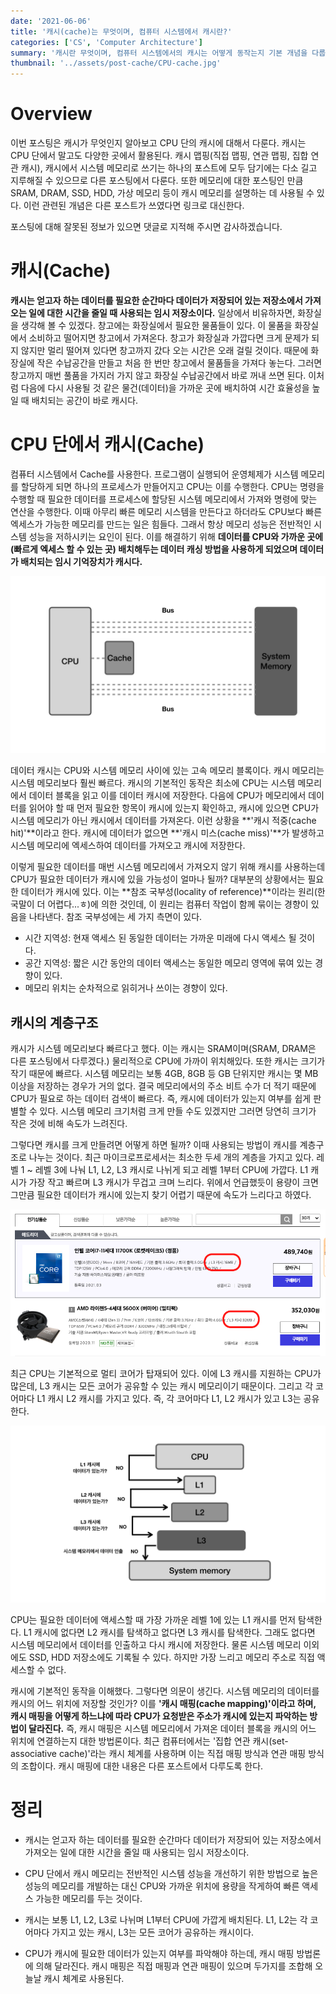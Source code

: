 ```yaml
---
date: '2021-06-06'
title: '캐시(cache)는 무엇이며, 컴퓨터 시스템에서 캐시란?'
categories: ['CS', 'Computer Architecture']
summary: '캐시란 무엇이며, 컴퓨터 시스템에서의 캐시는 어떻게 동작는지 기본 개념을 다룹니다.'
thumbnail: '../assets/post-cache/CPU-cache.jpg'
---
```

# Overview

이번 포스팅은 캐시가 무엇인지 알아보고 CPU 단의 캐시에 대해서 다룬다. 캐시는 CPU 단에서 말고도 다양한 곳에서 활용된다. 캐시 맵핑(직접 맵핑, 연관 맵핑, 집합 연관 캐시), 캐시에서 시스템 메모리로 쓰기는 하나의 포스트에 모두 담기에는 다소 길고 지루해질 수 있으므로 다른 포스팅에서 다룬다. 또한 메모리에 대한 포스팅인 만큼 SRAM, DRAM, SSD, HDD, 가상 메모리 등이 캐시 메모리를 설명하는 데 사용될 수 있다. 이런 관련된 개념은 다른 포스트가 쓰였다면 링크로 대신한다.

포스팅에 대해 잘못된 정보가 있으면 댓글로 지적해 주시면 감사하겠습니다.

# 캐시(Cache)

**캐시는 얻고자 하는 데이터를 필요한 순간마다 데이터가 저장되어 있는 저장소에서 가져오는 일에 대한 시간을 줄일 때 사용되는 임시 저장소이다.** 일상에서 비유하자면, 화장실을 생각해 볼 수 있겠다. 창고에는 화장실에서 필요한 물품들이 있다. 이 물품을 화장실에서 소비하고 떨어지면 창고에서 가져온다. 창고가 화장실과 가깝다면 크게 문제가 되지 않지만 멀리 떨어져 있다면 창고까지 갔다 오는 시간은 오래 걸릴 것이다. 때문에 화장실에 작은 수납공간을 만들고 처음 한 번만 창고에서 물품들을 가져다 놓는다. 그러면 창고까지 매번 풀품을 가지러 가지 않고 화장실 수납공간에서 바로 꺼내 쓰면 된다. 이처럼 다음에 다시 사용될 것 같은 물건(데이터)을 가까운 곳에 배치하여 시간 효율성을 높일 때 배치되는 공간이 바로 캐시다.

# CPU 단에서 캐시(Cache)

컴퓨터 시스템에서 Cache를 사용한다. 프로그램이 실행되어 운영체제가 시스템 메모리를 할당하게 되면 하나의 프로세스가 만들어지고 CPU는 이를 수행한다. CPU는 명령을 수행할 때 필요한 데이터를 프로세스에 할당된 시스템 메모리에서 가져와 명령에 맞는 연산을 수행한다. 이때 아무리 빠른 메모리 시스템을 만든다고 하더라도 CPU보다 빠른 엑세스가 가능한 메모리를 만드는 일은 힘들다. 그래서 항상 메모리 성능은 전반적인 시스템 성능을 저하시키는 요인이 된다. 이를 해결하기 위해 **데이터를 CPU와 가까운 곳에(빠르게 엑세스 할 수 있는 곳) 배치해두는 데이터 캐싱 방법을 사용하게 되었으며 데이터가 배치되는 임시 기억장치가 캐시다.**


![CPU-cache](../assets/post-cache/cache.jpg)


데이터 캐시는 CPU와 시스템 메모리 사이에 있는 고속 메모리 블록이다. 캐시 메모리는 시스템 메모리보다 훨씬 빠르다. 캐시의 기본적인 동작은 최소에 CPU는 시스템 메모리에서 데이터 블록을 읽고 이를 데이터 캐시에 저장한다. 다음에 CPU가 메모리에서 데이터를 읽어야 할 때 먼저 필요한 항목이 캐시에 있는지 확인하고, 캐시에 있으면 CPU가 시스템 메모리가 아닌 캐시에서 데이터를 가져온다. 이런 상황을 **'캐시 적중(cache hit)'**이라고 한다. 캐시에 데이터가 없으면 **'캐시 미스(cache miss)'**가 발생하고 시스템 메모리에 엑세스하여 데이터를 가져오고 캐시에 저장한다.

이렇게 필요한 데이터를 매번 시스템 메모리에서 가져오지 않기 위해 캐시를 사용하는데 CPU가 필요한 데이터가 캐시에 있을 가능성이 얼마나 될까? 대부분의 상황에서는 필요한 데이터가 캐시에 있다. 이는 **참조 국부성(locality of reference)**이라는 원리(한국말이 더 어렵다...ㅎ)에 의한 것인데, 이 원리는 컴퓨터 작업이 함께 묶이는 경향이 있음을 나타낸다. 참조 국부성에는 세 가지 측면이 있다.

- 시간 지역성: 현재 액세스 된 동일한 데이터는 가까운 미래에 다시 액세스 될 것이다.
- 공간 지역성: 짧은 시간 동안의 데이터 액세스는 동일한 메모리 영역에 묶여 있는 경향이 있다.
- 메모리 위치는 순차적으로 읽히거나 쓰이는 경향이 있다.

## 캐시의 계층구조

캐시가 시스템 메모리보다 빠르다고 했다. 이는 캐시는 SRAM이며(SRAM, DRAM은 다른 포스팅에서 다루겠다.) 물리적으로 CPU에 가까이 위치해있다. 또한 캐시는 크기가 작기 때문에 빠르다. 시스템 메모리는 보통 4GB, 8GB 등 GB 단위지만 캐시는 몇 MB 이상을 저장하는 경우가 거의 없다. 결국 메모리에서의 주소 비트 수가 더 적기 때문에 CPU가 필요로 하는 데이터 검색이 빠르다. 즉, 캐시에 데이터가 있는지 여부를 쉽게 판별할 수 있다. 시스템 메모리 크기처럼 크게 만들 수도 있겠지만 그러면 당연히 크기가 작은 것에 비해 속도가 느려진다.

그렇다면 캐시를 크게 만들려면 어떻게 하면 될까? 이때 사용되는 방법이 캐시를 계층구조로 나누는 것이다. 최근 마이크로프로세서는 최소한 두세 개의 계층을 가지고 있다. 레벨 1 ~ 레벨 3에 나눠 L1, L2, L3 캐시로 나뉘게 되고 레벨 1부터 CPU에 가깝다. L1 캐시가 가장 작고 빠르며 L3 캐시가 무겁고 크며 느리다. 위에서 언급했듯이 용량이 크면 그만큼 필요한 데이터가 캐시에 있는지 찾기 어렵기 때문에 속도가 느리다고 하였다.


![danawa](../assets/post-cache/danawa.jpg)


최근 CPU는 기본적으로 멀티 코어가 탑재되어 있다. 이에 L3 캐시를 지원하는 CPU가 많은데, L3 캐시는 모든 코어가 공유할 수 있는 캐시 메모리이기 때문이다. 그리고 각 코어마다 L1 캐시 L2 캐시를 가지고 있다. 즉, 각 코어마다 L1, L2 캐시가 있고 L3는 공유한다.


![CPU-cache](../assets/post-cache/CPU-cache.jpg)


CPU는 필요한 데이터에 액세스할 때 가장 가까운 레벨 1에 있는 L1 캐시를 먼저 탐색한다. L1 캐시에 없다면 L2 캐시를 탐색하고 없다면 L3 캐시를 탐색한다. 그래도 없다면 시스템 메모리에서 데이터를 인출하고 다시 캐시에 저장한다. 물론 시스템 메모리 이외에도 SSD, HDD 저장소에도 기록될 수 있다. 하지만 가장 느리고 메모리 주소로 직접 액세스할 수 없다.

캐시에 기본적인 동작을 이해했다. 그렇다면 의문이 생긴다. 시스템 메모리의 데이터를 캐시의 어느 위치에 저장할 것인가? 이를 **'캐시 매핑(cache mapping)'이라고 하며, 캐시 매핑을 어떻게 하느냐에 따라 CPU가 요청받은 주소가 캐시에 있는지 파악하는 방법이 달라진다.** 즉, 캐시 매핑은 시스템 메모리에서 가져온 데이터 블록을 캐시의 어느 위치에 연결하는지 대한 방법론이다. 최근 컴퓨터에서는 '집합 연관 캐시(set-associative cache)'라는 캐시 체계를 사용하며 이는 직접 매핑 방식과 연관 매핑 방식의 조합이다. 캐시 매핑에 대한 내용은 다른 포스트에서 다루도록 한다.

# 정리

- 캐시는 얻고자 하는 데이터를 필요한 순간마다 데이터가 저장되어 있는 저장소에서 가져오는 일에 대한 시간을 줄일 때 사용되는 임시 저장소이다.
- CPU 단에서 캐시 메모리는 전반적인 시스템 성능을 개선하기 위한 방법으로 높은 성능의 메모리를 개발하는 대신 CPU와 가까운 위치에 용량을 작게하여 빠른 액세스 가능한 메모리를 두는 것이다.
- 캐시는 보통 L1, L2, L3로 나뉘며 L1부터 CPU에 가깝게 배치된다. L1, L2는 각 코어마다 가지고 있는 캐시, L3는 모든 코어가 공유하는 캐시이다.

- CPU가 캐시에 필요한 데이터가 있는지 여부를 파악해야 하는데, 캐시 매핑 방법론에 의해 달라진다. 캐시 매핑은 직접 매핑과 연관 매핑이 있으며 두가지를 조합해 오늘날 캐시 체계로 사용된다.